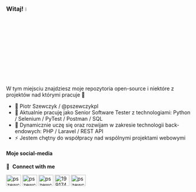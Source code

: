 ### Witaj! <a href="https://www.gautamkrishnar.com/"><img src="https://media.giphy.com/media/hvRJCLFzcasrR4ia7z/giphy.gif" width="5%"></a>
W tym miejsciu znajdziesz moje repozytoria open-source i niektóre z projektów nad którymi pracuje :rofl:

- 👋  Piotr Szewczyk / @pszewczykpl
- 👀  Aktualnie pracuję jako Senior Software Tester z technologiami: Python / Selenium / PyTest / Postman / SQL
- 🌱  Dynamicznie uczę się oraz rozwijam w zakresie technologii back-endowych: PHP / Laravel / REST API
- ⚡  Jestem chętny do współpracy nad wspólnymi projektami webowymi

#### Moje social-media

🔗 &nbsp;**Connect with me**
<p align="left">
<a href="https://dev.to/pszewczykpl" target="blank"><img align="center" src="https://cdn.jsdelivr.net/npm/simple-icons@3.0.1/icons/dev-dot-to.svg" alt="pszewczykpl" height="30" width="40" /></a>
<a href="https://twitter.com/pszewczykpl" target="blank"><img align="center" src="https://raw.githubusercontent.com/rahuldkjain/github-profile-readme-generator/master/src/images/icons/Social/twitter.svg" alt="pszewczykpl" height="30" width="40" /></a>
<a href="https://www.linkedin.com/in/pszewczykpl" target="blank"><img align="center" src="https://raw.githubusercontent.com/rahuldkjain/github-profile-readme-generator/master/src/images/icons/Social/linked-in-alt.svg" alt="pszewczykpl" height="30" width="40" /></a>
<a href="https://stackoverflow.com/users/19917478" target="blank"><img align="center" src="https://raw.githubusercontent.com/rahuldkjain/github-profile-readme-generator/master/src/images/icons/Social/stack-overflow.svg" alt="19917478" height="30" width="40" /></a>
<a href="https://instagram.com/pszewczykpl" target="blank"><img align="center" src="https://raw.githubusercontent.com/rahuldkjain/github-profile-readme-generator/master/src/images/icons/Social/instagram.svg" alt="pszewczykpl" height="30" width="40" /></a>
